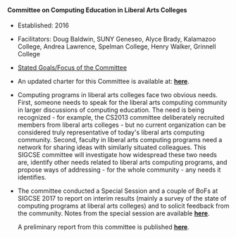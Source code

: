 #### Committee on Computing Education in Liberal Arts Colleges

- Established: 2016

- Facilitators: Doug Baldwin, SUNY Geneseo, Alyce Brady, Kalamazoo College, Andrea Lawrence, Spelman College, Henry Walker, Grinnell College

- [Stated Goals/Focus of the Committee](https://sigcse.org/programs/committees/liberal.html)

- An updated charter for this Committee is available at: [**here**](https://sigcse.org/programs/committees/reports/Liberal_Arts_Computing_Education_Committee_Charter_2019.pdf).

- Computing programs in liberal arts colleges face two obvious needs. First, someone needs to speak for the liberal arts computing community in larger discussions of computing education. The need is being recognized - for example, the CS2013 committee deliberately recruited members from liberal arts colleges - but no current organization can be considered truly representative of today's liberal arts computing community. Second, faculty in liberal arts computing programs need a network for sharing ideas with similarly situated colleagues. This SIGCSE committee will investigate how widespread these two needs are, identify other needs related to liberal arts computing programs, and propose ways of addressing - for the whole community - any needs it identifies.

- The committee conducted a Special Session and a couple of BoFs at SIGCSE 2017 to report on interim results (mainly a survey of the state of computing programs at liberal arts colleges) and to solicit feedback from the community. Notes from the special session are available [**here**](https://docs.google.com/document/d/1BIvw0w7vryA1qA-TwJ1TK_fWjDHH7H7H6LyXVPObKhc).

  A preliminary report from this committee is published [**here**](https://sigcse.org/programs/committees/reports/CommitteeReport_LiberalArts.pdf).